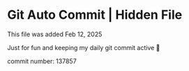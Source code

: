 # Git Auto Commit | Hidden File

This file was added Feb 12, 2025

Just for fun and keeping my daily git commit active 🤪

commit number: 137857
